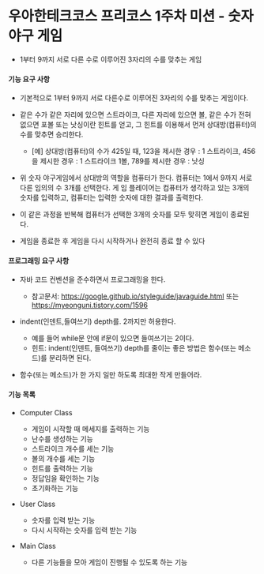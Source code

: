 # 우아한테크코스 프리코스 1주차 미션 - 숫자 야구 게임


+ 1부터 9까지 서로 다른 수로 이루어진 3자리의 수를 맞추는 게임 

#### 기능 요구 사항


+ 기본적으로 1부터 9까지 서로 다른수로 이루어진 3자리의 수를 맞추는 게임이다.
 
 
 + 같은 수가 같은 자리에 있으면 스트라이크, 다른 자리에 있으면 볼, 같은 수가 전혀 없으면 포볼 또는 낫싱이란 힌트를 얻고, 그 힌트를 이용해서 먼저 상대방(컴퓨터)의 수를 맞추면 승리한다.
    + [예] 상대방(컴퓨터)의 수가 425일 때, 123을 제시한 경우 : 1 스트라이크, 456을 제시한 경우 : 1 스트라이크 1볼, 789를 제시한 경우 : 낫싱
    

 + 위 숫자 야구게임에서 상대방의 역할을 컴퓨터가 한다. 컴퓨터는 1에서 9까지 서로 다른 임의의 수 3개를 선택한다. 게 임 플레이어는 컴퓨터가 생각하고 있는 3개의 숫자를 입력하고, 컴퓨터는 입력한 숫자에 대한 결과를 출력한다.


 + 이 같은 과정을 반복해 컴퓨터가 선택한 3개의 숫자를 모두 맞히면 게임이 종료된다.


 + 게임을 종료한 후 게임을 다시 시작하거나 완전히 종료 할 수 있다

#### 프로그래밍 요구 사항


 + 자바 코드 컨벤션을 준수하면서 프로그래밍을 한다.  
    + 참고문서: <https://google.github.io/styleguide/javaguide.html> 또는 <https://myeonguni.tistory.com/1596> 
    
    
 + indent(인덴트,들여쓰기) depth를. 2까지만 허용한다.
    + 예를 들어 while문 안에 if문이 있으면 들여쓰기는 2이다.
    + 힌트: indent(인덴트, 들여쓰기) depth를 줄이는 좋은 방법은 함수(또는 메소드)를 분리하면 된다.
    
    
 + 함수(또는 메소드)가 한 가지 일만 하도록 최대한 작게 만들어라.

#### 기능 목록


+ Computer Class
    + 게임이 시작할 때 메세지를 출력하는 기능
    + 난수를 생성하는 기능
    + 스트라이크 개수를 세는 기능
    + 볼의 개수를 세는 기능
    + 힌트를 출력하는 기능
    + 정답임을 확인하는 기능
    + 초기화하는 기능
    
    
+ User Class
    + 숫자를 입력 받는 기능
    + 다시 시작하는 숫자를 입력 받는 기능
    
    
+ Main Class
    + 다른 기능들을 모아 게임이 진행될 수 있도록 하는 기능
